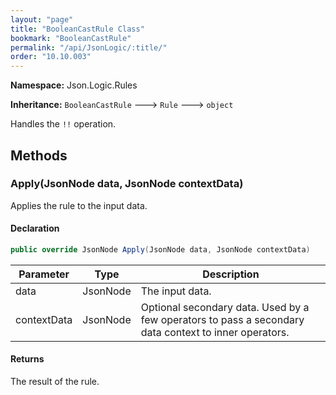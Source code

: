 ```yaml
---
layout: "page"
title: "BooleanCastRule Class"
bookmark: "BooleanCastRule"
permalink: "/api/JsonLogic/:title/"
order: "10.10.003"
---
```

**Namespace:** Json.Logic.Rules

**Inheritance:**
`BooleanCastRule`
 🡒 
`Rule`
 🡒 
`object`

Handles the `!!` operation.

## Methods

### Apply(JsonNode data, JsonNode contextData)

Applies the rule to the input data.

#### Declaration

```c#
public override JsonNode Apply(JsonNode data, JsonNode contextData)
```

| Parameter | Type | Description |
|---|---|---|
| data | JsonNode | The input data. |
| contextData | JsonNode | Optional secondary data.  Used by a few operators to pass a secondary     data context to inner operators. |


#### Returns

The result of the rule.

